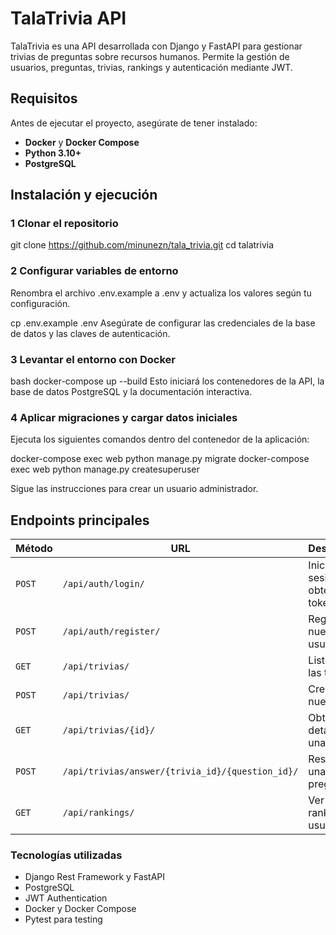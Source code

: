 # TalaTrivia API

TalaTrivia es una API desarrollada con Django y FastAPI para gestionar trivias de preguntas sobre recursos humanos. Permite la gestión de usuarios, preguntas, trivias, rankings y autenticación mediante JWT.  

## Requisitos

Antes de ejecutar el proyecto, asegúrate de tener instalado:

- **Docker** y **Docker Compose**  
- **Python 3.10+**  
- **PostgreSQL**  

## Instalación y ejecución

### 1 Clonar el repositorio

git clone https://github.com/minunezn/tala_trivia.git
cd talatrivia

### 2 Configurar variables de entorno
Renombra el archivo .env.example a .env y actualiza los valores según tu configuración.

cp .env.example .env
Asegúrate de configurar las credenciales de la base de datos y las claves de autenticación.

### 3 Levantar el entorno con Docker
bash
docker-compose up --build
Esto iniciará los contenedores de la API, la base de datos PostgreSQL y la documentación interactiva.

### 4 Aplicar migraciones y cargar datos iniciales
Ejecuta los siguientes comandos dentro del contenedor de la aplicación:

docker-compose exec web python manage.py migrate
docker-compose exec web python manage.py createsuperuser

Sigue las instrucciones para crear un usuario administrador.

## Endpoints principales

| Método  | URL                                         | Descripción                               |
|---------|--------------------------------------------|-------------------------------------------|
| `POST`  | `/api/auth/login/`                        | Iniciar sesión y obtener token JWT       |
| `POST`  | `/api/auth/register/`                     | Registrar un nuevo usuario               |
| `GET`   | `/api/trivias/`                           | Listar todas las trivias                 |
| `POST`  | `/api/trivias/`                           | Crear una nueva trivia                   |
| `GET`   | `/api/trivias/{id}/`                      | Obtener detalles de una trivia           |
| `POST`  | `/api/trivias/answer/{trivia_id}/{question_id}/` | Responder una pregunta           |
| `GET`   | `/api/rankings/`                          | Ver el ranking de usuarios               |


### Tecnologías utilizadas
- Django Rest Framework y FastAPI
- PostgreSQL
- JWT Authentication
- Docker y Docker Compose
- Pytest para testing
